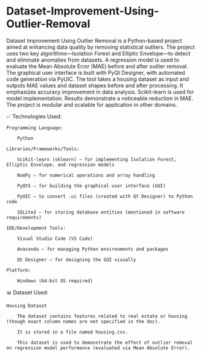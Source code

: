 # Dataset-Improvement-Using-Outlier-Removal

Dataset Improvement Using Outlier Removal is a Python-based project aimed at enhancing data quality by removing statistical outliers. The project uses two key algorithms—Isolation Forest and Elliptic Envelope—to detect and eliminate anomalies from datasets. A regression model is used to evaluate the Mean Absolute Error (MAE) before and after outlier removal. The graphical user interface is built with PyQt Designer, with automated code generation via PyUIC. The tool takes a housing dataset as input and outputs MAE values and dataset shapes before and after processing. It emphasizes accuracy improvement in data analysis. Scikit-learn is used for model implementation. Results demonstrate a noticeable reduction in MAE. The project is modular and scalable for application in other domains.

✅ Technologies Used:

    Programming Language:

        Python

    Libraries/Frameworks/Tools:

        Scikit-learn (sklearn) – for implementing Isolation Forest, Elliptic Envelope, and regression models

        NumPy – for numerical operations and array handling

        PyQt5 – for building the graphical user interface (GUI)

        PyUIC – to convert .ui files (created with Qt Designer) to Python code

        SQLite3 – for storing database entities (mentioned in software requirements)

    IDE/Development Tools:

        Visual Studio Code (VS Code)

        Anaconda – for managing Python environments and packages

        Qt Designer – for designing the GUI visually

    Platform:

        Windows (64-bit OS required)

📊 Dataset Used:

    Housing Dataset

        The dataset contains features related to real estate or housing (though exact column names are not specified in the doc).

        It is stored in a file named housing.csv.

        This dataset is used to demonstrate the effect of outlier removal on regression model performance (evaluated via Mean Absolute Error).
